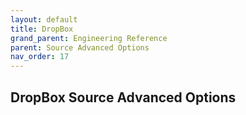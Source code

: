 ```yaml
---
layout: default
title: DropBox
grand_parent: Engineering Reference
parent: Source Advanced Options
nav_order: 17
---
```


## DropBox Source Advanced Options

